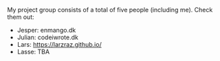 My project group consists of a total of five people (including me). Check them out:

- Jesper: enmango.dk
- Julian: codeiwrote.dk
- Lars: https://larzraz.github.io/
- Lasse: TBA
